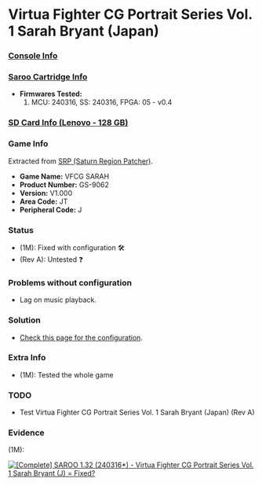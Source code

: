 # Virtua Fighter CG Portrait Series Vol. 1 Sarah Bryant (Japan)

### [Console Info](../../../../../Info/Consoles/VA13/README.md)

### [Saroo Cartridge Info](../../../../../Info/Cartridges/RetroGameParadiseStore/1.32F/README.md)

- <b>Firmwares Tested:</b>
  1. MCU: 240316, SS: 240316, FPGA: 05 - v0.4

### [SD Card Info (Lenovo - 128 GB)](../../../../../Info/SdCards/Lenovo/128GB/fat32/README.md)

### Game Info

Extracted from [SRP (Saturn Region Patcher)](https://segaxtreme.net/resources/saturn-region-patcher.81/download).

- <b>Game Name:</b> VFCG SARAH
- <b>Product Number:</b> GS-9062
- <b>Version:</b> V1.000
- <b>Area Code:</b> JT
- <b>Peripheral Code:</b> J

### Status

- (1M): Fixed with configuration :hammer_and_wrench:
- (Rev A): Untested :question:

### Problems without configuration

- Lag on music playback.

### Solution

- [Check this page for the configuration](https://github.com/williamdsw/saroo-configuration-list/blob/master/Regions/Retails/Japan/GS-9062/README.md).

### Extra Info

- (1M): Tested the whole game

### TODO

- Test Virtua Fighter CG Portrait Series Vol. 1 Sarah Bryant (Japan) (Rev A)

### Evidence

(1M):

[![[Complete] SAROO 1.32 (240316*) - Virtua Fighter CG Portrait Series Vol. 1 Sarah Bryant (J) = Fixed?](https://img.youtube.com/vi/DA34s8--jDI/0.jpg)](https://www.youtube.com/watch?v=DA34s8--jDI)
